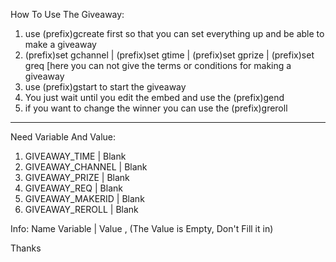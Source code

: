 How To Use The Giveaway:

1. use (prefix)gcreate first so that you can set everything up and be able to make a giveaway
2. (prefix)set gchannel | (prefix)set gtime | (prefix)set gprize | (prefix)set greq [here you can not give the terms or conditions for making a giveaway
3. use (prefix)gstart to start the giveaway
4. You just wait until you edit the embed and use the (prefix)gend
5. if you want to change the winner you can use the (prefix)greroll 



------------------------------------------------------------------------------------------------------------------------------
Need Variable And Value:

1. GIVEAWAY_TIME | Blank 
2. GIVEAWAY_CHANNEL | Blank 
3. GIVEAWAY_PRIZE | Blank 
4. GIVEAWAY_REQ | Blank 
5. GIVEAWAY_MAKERID | Blank 
6. GIVEAWAY_REROLL | Blank 

Info:
 Name Variable | Value , (The Value is Empty, Don't Fill it in)



Thanks

